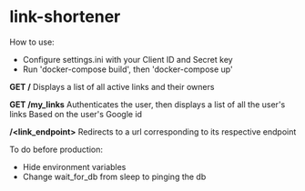# link-shortener

How to use:

- Configure settings.ini with your Client ID and Secret key
- Run 'docker-compose build', then 'docker-compose up'

**GET /**
Displays a list of all active links and their owners

**GET /my_links**
Authenticates the user, then displays a list of all the user's links
Based on the user's Google id

**/<link_endpoint>**
Redirects to a url corresponding to its respective endpoint


To do before production:

- Hide environment variables
- Change wait_for_db from sleep to pinging the db

